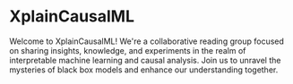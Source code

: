 # XplainCausalML
Welcome to XplainCausalML! We're a collaborative reading group focused on sharing insights, knowledge, and experiments in the realm of interpretable machine learning and causal analysis. Join us to unravel the mysteries of black box models and enhance our understanding together.
